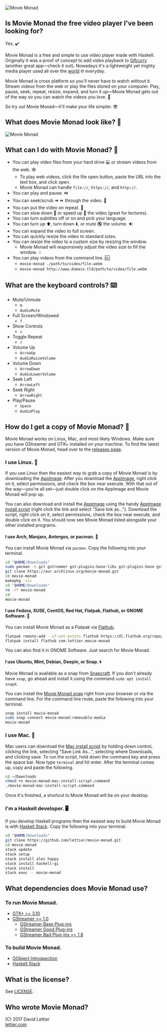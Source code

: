 ![Movie Monad](https://i.imgur.com/gdsyIMv.png)

## Is Movie Monad the free video player I've been looking for?

Yes. :heavy_check_mark:  

Movie Monad is a free and simple to use video player made with Haskell.
Originally it was a proof of concept to add video playback to
[Gifcurry](https://lettier.github.io/gifcurry/) (another great app—check it out).
Nowadays it's a lightweight yet mighty media player used all over the
[world](https://snapcraft.io/movie-monad#js-snap-map)
:globe_with_meridians: everyday.

Movie Monad is cross platform so you'll never have to watch without it.
Stream videos from the web or play the files stored on your computer.
Play, pause, seek, repeat, resize, expand, and turn it up—Movie Monad gets out of
the way so you can watch the videos you love. :heartbeat:

So try out Movie Monad—it'll make your life simpler. :sunglasses:

## What does Movie Monad look like? :eyes:

![Movie Monad](https://i.imgur.com/r1btBMF.gif)

## What can I do with Movie Monad? :thinking:

* You can play video files from your hard drive :computer: or stream videos from the web. :spider_web:
    * To play web videos, click the file open button, paste the URL into the text box, and click open.
    * Movie Monad can handle `file://`, `https://`, and `http://`.
* You can play and pause. :play_or_pause_button:
* You can seek/scrub :rewind: :fast_forward: through the video. :vhs:
* You can put the video on repeat. :repeat:
* You can slow down :snail: or speed up :racehorse: the video (great for lectures).
* You can turn subtitles off or on and pick your language.
* You can turn up :arrow_up:, turn down :arrow_down:, or mute :mute: the volume. :sound:
* You can expand the video to full screen.
* You can quickly resize the video to standard sizes.
* You can resize the video to a custom size by resizing the window.
    * Movie Monad will responsively adjust the video size to fill the window. :boom:
* You can play videos from the command line. :cl:
    * `movie-monad ./path/to/video/file.webm`
    * `movie-monad http://www.domain.tld/path/to/video/file.webm`

## What are the keyboard controls? :keyboard:

* Mute/Unmute
    * `m`
    * `AudioMute`
* Full Screen/Windowed
    * `f`
* Show Controls
    * `c`
* Toggle Repeat
    * `r`
* Volume Up
    * `ArrowUp`
    * `AudioRaiseVolume`
* Volume Down
    * `ArrowDown`
    * `AudioLowerVolume`
* Seek Left
    * `ArrowLeft`
* Seek Right
    * `ArrowRight`
* Play/Pause
    * `Space`
    * `AudioPlay`

## How do I get a copy of Movie Monad? :floppy_disk:

Movie Monad works on Linux, Mac, and most likely Windows.
Make sure you have GStreamer and GTK+ installed on your machine.
To find the latest version of Movie Monad, head over to the
[releases page](https://github.com/lettier/movie-monad/releases).

### I use Linux. :penguin:

If you use Linux then the easiest way to grab a copy of Movie Monad is by downloading the
[AppImage](https://github.com/lettier/movie-monad/releases/download/0.0.7.0/movie-monad-0.0.7.0-x86_64.AppImage).
After you download the
[AppImage](https://github.com/lettier/movie-monad/releases/download/0.0.7.0/movie-monad-0.0.7.0-x86_64.AppImage),
right click on it, select permissions, and check the box near execute.
With that out of the way—you're all set—just double click on the AppImage
and Movie Monad will pop up.

You can also download and install the
[AppImage](https://github.com/lettier/movie-monad/releases/download/0.0.7.0/movie-monad-0.0.7.0-x86_64.AppImage)
using the handy
[AppImage install script](https://raw.githubusercontent.com/lettier/movie-monad/master/packaging/linux/app-image/movie-monad-install-app-image-script.sh)
(right click the link and select "Save link as...").
Download the script, right click on it, select permissions, check the box near execute, and double click on it.
You should now see Movie Monad listed alongside your other installed programs.

#### I use Arch, Manjaro, Antergos, or pacman. :ghost:

You can install Movie Monad via `pacman`. Copy the following into your terminal.

```bash
cd "$HOME/Downloads"
sudo pacman -S git gstreamer gst-plugins-base-libs gst-plugins-base gst-plugins-good gst-plugins-bad gst-libav
git clone https://aur.archlinux.org/movie-monad.git
cd movie-monad
makepkg -sic
cd "$HOME/Downloads"
rm -rf movie-monad
cd
movie-monad
```

#### I use Fedora, SUSE, CentOS, Red Hat, Flatpak, Flathub, or GNOME Software. :tophat:

You can install Movie Monad as a Flatpak via [Flathub](https://flathub.org/apps/details/com.lettier.movie-monad).

```bash
flatpak remote-add --if-not-exists flathub https://dl.flathub.org/repo/flathub.flatpakrepo
flatpak install flathub com.lettier.movie-monad
```

You can also find it in GNOME Software. Just search for Movie Monad.

#### I use Ubuntu, Mint, Debian, Deepin, or Snap. :cyclone:

Movie Monad is available as a snap from [Snapcraft](https://snapcraft.io/).
If you don't already have `snap`, go ahead and install it using the command `sudo apt install snapd`.

You can install the
[Movie Monad snap](https://snapcraft.io/movie-monad)
right from your browser or via the command line.
For the command line route, paste the following into your terminal.

```bash
snap install movie-monad
sudo snap connect movie-monad:removable-media
movie-monad
```

### I use Mac. :apple:

Mac users can download the
[Mac install script](https://raw.githubusercontent.com/lettier/movie-monad/master/packaging/mac/movie-monad-mac-install-script.command)
by holding down control, clicking the link,
selecting "Save Link As...", selecting where Downloads, and clicking save.
To run the script, hold down the command key and press the space bar. Now type `terminal` and hit enter.
After the terminal comes up, copy and paste the following.

```bash
cd ~/Downloads
chmod +x movie-monad-mac-install-script.command
./movie-monad-mac-install-script.command
```

Once it's finished, a shortcut to Movie Monad will be on your desktop.

### I'm a Haskell developer. :desktop_computer:

If you develop Haskell programs then the easiest way to build Movie Monad is with
[Haskell Stack](https://docs.haskellstack.org/en/stable/README/).
Copy the following into your terminal.

```bash
cd "$HOME/Downloads"
git clone https://github.com/lettier/movie-monad.git
cd movie-monad
stack update
stack setup
stack install alex happy
stack install haskell-gi
stack install
stack exec -- movie-monad
```

## What dependencies does Movie Monad use?

### To run Movie Monad.

* [GTK+ >= 3.10](https://www.gtk.org/download/index.php)
* [GStreamer >= 1.0](https://gstreamer.freedesktop.org/download/)
    * [GStreamer Base Plug-ins](https://gstreamer.freedesktop.org/modules/gst-plugins-base.html)
    * [GStreamer Good Plug-ins](https://gstreamer.freedesktop.org/modules/gst-plugins-good.html)
    * [GStreamer Bad Plug-ins >= 1.8](https://gstreamer.freedesktop.org/modules/gst-plugins-bad.html)

### To build Movie Monad.

* [GObject Introspection](https://wiki.gnome.org/action/show/Projects/GObjectIntrospection)
* [Haskell Stack](https://docs.haskellstack.org/en/stable/README/)

## What is the license?

See [LICENSE](LICENSE).

## Who wrote Movie Monad?

(C) 2017 David Lettier  
[lettier.com](http://www.lettier.com/)
